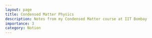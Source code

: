 ```yaml
---
layout: page
title: Condensed Matter Physics
description: Notes from my Condensed Matter course at IIT Bombay
importance: 3
category: Notion
---
```


<object data="../assets/pdf/CMP.pdf" width="100%" height="1200px" type="application/pdf">

